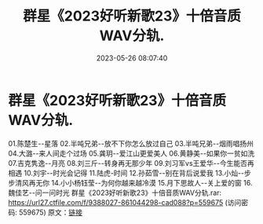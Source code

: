 ﻿---
title: 群星《2023好听新歌23》十倍音质WAV分轨.
date: 2023-05-26 08:07:40
categories: WAV车载音乐、镜像
tags: 华语中文
---
# 群星《2023好听新歌23》十倍音质WAV分轨.

01.陈楚生--星落
02.半吨兄弟--放不下你怎么放过自己
03.半吨兄弟--烟雨唱扬州
04.大潞--来人间走个过场
05.龚玥--爱江山更爱美人
06.黄静美--如果你一贫如洗
07.吉克隽逸--月亮
08.刘三斤--转身再无那少年
09.刘习军vs王爱华--今生能否再相遇
10.刘宇--时光会记得
11.陆虎-时间
12.孙茹雪--别在背后说爱我
13.小灿--步步清风再无你
14.小小杨钰莹--为何你越来越冷漠
15.月下思故人--关上爱的窗
16.魏佳艺--问一问时光
群星《2023好听新歌23》十倍音质WAV分轨.rar: https://url27.ctfile.com/f/9388027-861044298-cad088?p=559675
(访问密码: 559675)
原文：[链接](https://blog.sina.com.cn/s/blog_1647c7e760103121s.html)